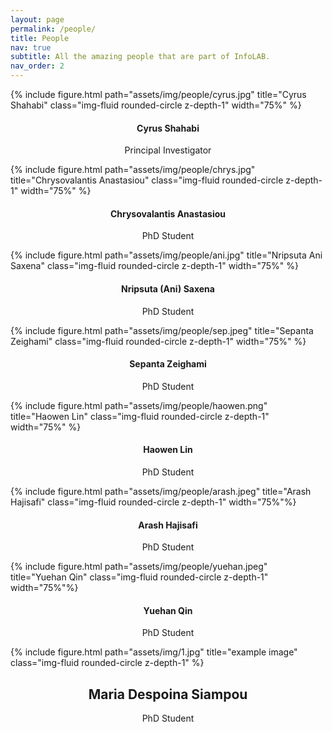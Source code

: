 ```yaml
---
layout: page
permalink: /people/
title: People
nav: true
subtitle: All the amazing people that are part of InfoLAB.
nav_order: 2
---
```


<div class="row">
    <div class="col-sm mt-3 mt-md-0">
    </div>
    <div class="col-sm mt-3 mt-md-0">
        {% include figure.html path="assets/img/people/cyrus.jpg" title="Cyrus Shahabi" class="img-fluid rounded-circle z-depth-1" width="75%" %}
        <h4 style="text-align:center;">Cyrus Shahabi</h4>
        <p style="text-align:center;">Principal Investigator</p>
    </div>
    <div class="col-sm mt-3 mt-md-0">
    </div>
</div>

<div class="row">
    <div class="col-sm mt-3 mt-md-0">
        {% include figure.html path="assets/img/people/chrys.jpg" title="Chrysovalantis Anastasiou" class="img-fluid rounded-circle z-depth-1" width="75%" %}
        <h4 style="text-align:center;">Chrysovalantis Anastasiou</h4>
        <p style="text-align:center;">PhD Student</p>
    </div>
    <div class="col-sm mt-3 mt-md-0">
        {% include figure.html path="assets/img/people/ani.jpg" title="Nripsuta Ani Saxena" class="img-fluid rounded-circle z-depth-1" width="75%" %}
        <h4 style="text-align:center;">Nripsuta (Ani) Saxena</h4>
        <p style="text-align:center;">PhD Student</p>
    </div>
    <div class="col-sm mt-3 mt-md-0">
        {% include figure.html path="assets/img/people/sep.jpeg" title="Sepanta Zeighami" class="img-fluid rounded-circle z-depth-1" width="75%" %}
        <h4 style="text-align:center;">Sepanta Zeighami</h4>
        <p style="text-align:center;">PhD Student</p>
    </div>
</div>

<div class="row">
    <div class="col-sm mt-3 mt-md-0">
        {% include figure.html path="assets/img/people/haowen.png" title="Haowen Lin" class="img-fluid rounded-circle z-depth-1" width="75%" %}
        <h4 style="text-align:center;">Haowen Lin</h4>
        <p style="text-align:center;">PhD Student</p>
    </div>
    <div class="col-sm mt-3 mt-md-0">
        {% include figure.html path="assets/img/people/arash.jpeg" title="Arash Hajisafi" class="img-fluid rounded-circle z-depth-1" width="75%"%}
        <h4 style="text-align:center;">Arash Hajisafi</h4>
        <p style="text-align:center;">PhD Student</p>
    </div>
    <div class="col-sm mt-3 mt-md-0">
        {% include figure.html path="assets/img/people/yuehan.jpeg" title="Yuehan Qin" class="img-fluid rounded-circle z-depth-1" width="75%"%}
        <h4 style="text-align:center;">Yuehan Qin</h4>
        <p style="text-align:center;">PhD Student</p>
    </div>
</div>

<div class="row">
    <div class="col-sm mt-3 mt-md-0">
        {% include figure.html path="assets/img/1.jpg" title="example image" class="img-fluid rounded-circle z-depth-1" %}
        <h2 style="text-align:center;">Maria Despoina Siampou</h2>
        <p style="text-align:center;">PhD Student</p>
    </div>
    <div class="col-sm mt-3 mt-md-0">
    </div>
    <div class="col-sm mt-3 mt-md-0">
    </div>
</div>